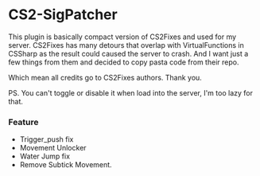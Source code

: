 # CS2-SigPatcher

This plugin is basically compact version of CS2Fixes and used for my server. CS2Fixes has many detours that overlap with VirtualFunctions in CSSharp as the result could caused the server to crash. And I want just a few things from them and decided to copy pasta code from their repo.

Which mean all credits go to CS2Fixes authors. Thank you.

PS. You can't toggle or disable it when load into the server, I'm too lazy for that.

### Feature
- Trigger_push fix
- Movement Unlocker
- Water Jump fix
- Remove Subtick Movement.
